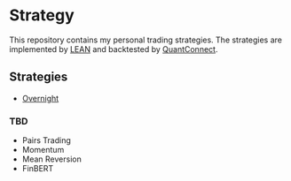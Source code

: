 # Strategy

This repository contains my personal trading strategies. The strategies are implemented by [LEAN](https://github.com/QuantConnect/Lean) and backtested by [QuantConnect](https://www.quantconnect.com/).

## Strategies

+ [Overnight](overnight/)

### TBD

+ Pairs Trading
+ Momentum
+ Mean Reversion
+ FinBERT

